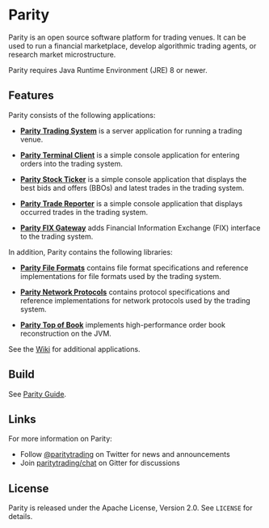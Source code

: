 Parity
======

Parity is an open source software platform for trading venues. It can be
used to run a financial marketplace, develop algorithmic trading agents,
or research market microstructure.

Parity requires Java Runtime Environment (JRE) 8 or newer.


Features
--------

Parity consists of the following applications:

  - [**Parity Trading System**](parity-system) is a server application for
    running a trading venue.

  - [**Parity Terminal Client**](parity-client) is a simple console application
    for entering orders into the trading system.

  - [**Parity Stock Ticker**](parity-ticker) is a simple console application
    that displays the best bids and offers (BBOs) and latest trades in the
    trading system.

  - [**Parity Trade Reporter**](parity-reporter) is a simple console
    application that displays occurred trades in the trading system.

  - [**Parity FIX Gateway**](parity-fix) adds Financial Information Exchange
    (FIX) interface to the trading system.

In addition, Parity contains the following libraries:

  - [**Parity File Formats**](parity-file) contains file format specifications
    and reference implementations for file formats used by the trading system.

  - [**Parity Network Protocols**](parity-net) contains protocol specifications
    and reference implementations for network protocols used by the trading
    system.

  - [**Parity Top of Book**](parity-top) implements high-performance order book
    reconstruction on the JVM.

See the [Wiki][] for additional applications.

  [Wiki]: https://github.com/paritytrading/parity/wiki


Build
-----

See [Parity Guide][].

  [Parity Guide]: https://github.com/paritytrading/documentation


Links
-----

For more information on Parity:

  - Follow [@paritytrading](https://twitter.com/paritytrading) on Twitter for
    news and announcements
  - Join [paritytrading/chat](https://gitter.im/paritytrading/chat) on Gitter
    for discussions


License
-------

Parity is released under the Apache License, Version 2.0. See `LICENSE` for
details.
